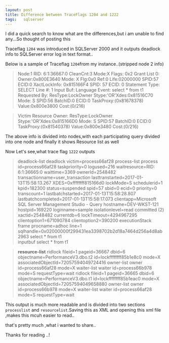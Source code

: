 ```yaml
---
layout: post
title: Difference between TraceFlags 1204 and 1222
tags:   sqlserver
---
```

 
 I did a quick search to know what are the differences,but i am unable to find any...So thought of posting this 
 
 Traceflag `1204` was introduced in SQLServer 2000 and it outputs deadlock info to SQLServer error log in text format..
 
 Below is a sample of Traceflag `1204`from my instance..(stripped node 2 info)
 

 >Node:1
RID: 6:1:36667:0               CleanCnt:3 Mode:X Flags: 0x2
 Grant List 0:
   Owner:0x800E3640 Mode: X        Flg:0x0 Ref:0 Life:02000000 SPID:57 ECID:0 XactLockInfo: 0x815166F4
  SPID: 57 ECID: 0 Statement Type: SELECT Line #: 1
   Input Buf: Language Event: select * from t1
 Requested By: 
   ResType:LockOwner Stype:'OR'Xdes:0x81516C70 Mode: S SPID:56 BatchID:0 ECID:0 TaskProxy:(0x81678378) Value:0x800e3800 Cost:(0/216)


>Victim Resource Owner:
ResType:LockOwner Stype:'OR'Xdes:0x815166D0 Mode: S SPID:57 BatchID:0 ECID:0 TaskProxy:(0x81540378) Value:0x800e3480 Cost:(0/216)

 The above info is divided into nodes,with each participating query divided into one node and finally it shows Resource list as well
 
 Now Let's see,what trace flag `1222` outputs
 
 
 
 >deadlock-list
 deadlock victim=process66af28
  process-list
   process id=process66af28 taskpriority=0 logused=216 waitresource=RID: 6:1:36665:0 waittime=3369 ownerId=2548482 transactionname=user_transaction lasttranstarted=2017-01-13T15:58:13.267 XDES=0xffffffff815166d0 lockMode=S schedulerid=1 kpid=182300 status=suspended spid=57 sbid=0 ecid=0 priority=0 transcount=1 lastbatchstarted=2017-01-13T15:58:28.807 lastbatchcompleted=2017-01-13T15:58:17.073 clientapp=Microsoft SQL Server Management Studio - Query hostname=DEV-WKST-121 hostpid=169220 loginname=sample isolationlevel=read committed (2) xactid=2548482 currentdb=6 lockTimeout=4294967295 clientoption1=671090784 clientoption2=390200
    executionStack
     frame procname=adhoc line=1 sqlhandle=0x02000000f299431ea3398702b2d18a7464d256a4d8ab2963
select * from t1     
    inputbuf
select * from t1
   
  
 ><b> resource-list</b>
  ridlock fileid=1 pageid=36667 dbid=6 objectname=PerformanceV3.dbo.t2 id=lockffffffff85b1e8c0 mode=X associatedObjectId=72057594049724416
   owner-list
     owner id=process66af28 mode=X
    waiter-list
     waiter id=process66b978 mode=S requestType=wait
   ridlock fileid=1 pageid=36665 dbid=6 objectname=PerformanceV3.dbo.t1 id=lockffffffff85b1eac0 mode=X associatedObjectId=72057594049658880
    owner-list
     owner id=process66b978 mode=X
    waiter-list
     waiter id=process66af28 mode=S requestType=wait


This output is much more readable and is divided into two sections `processlist` and `resourcelist`.Saving this as XML and opening this xml file ,makes this mcuh easier to read..

that's pretty much ,what i wanted to share..

Thanks for reading ..!
 
 
